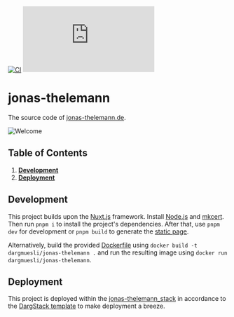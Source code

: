 [![CI](https://github.com/dargmuesli/jonas-thelemann/actions/workflows/ci.yml/badge.svg)](https://github.com/dargmuesli/jonas-thelemann/actions/workflows/ci.yml)
[![website uptime monitoring](https://app.statuscake.com/button/index.php?Track=7038276&Days=1&Design=3)](https://www.statuscake.com "website uptime monitoring")

# jonas-thelemann

The source code of [jonas-thelemann.de](https://jonas-thelemann.de/).

![Welcome](https://jonas-thelemann.de/__og-image__/static/og.png "Jonas Thelemann")

## Table of Contents
1. **[Development](#development)**
1. **[Deployment](#deployment)**

## Development
This project builds upon the [Nuxt.js](https://nuxtjs.org/) framework.
Install [Node.js](https://nodejs.org/) and [mkcert](https://github.com/FiloSottile/mkcert).
Then run `pnpm i` to install the project's dependencies.
After that, use `pnpm dev` for development or `pnpm build` to generate the [static page](https://nuxtjs.org/blog/going-full-static).

Alternatively, build the provided [Dockerfile](https://www.docker.com/) using `docker build -t dargmuesli/jonas-thelemann .` and run the resulting image using `docker run dargmuesli/jonas-thelemann`.

## Deployment
This project is deployed within the [jonas-thelemann_stack](https://github.com/dargmuesli/jonas-thelemann_stack/) in accordance to the [DargStack template](https://github.com/dargstack/dargstack_template/) to make deployment a breeze.
